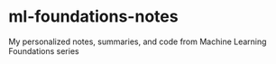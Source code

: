 # ml-foundations-notes
My personalized notes, summaries, and code from Machine Learning Foundations series
